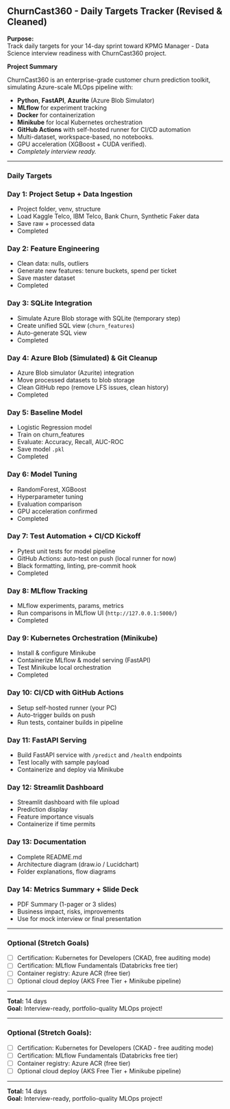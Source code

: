 ## ChurnCast360 - Daily Targets Tracker (Revised & Cleaned)

**Purpose:**  
Track daily targets for your 14-day sprint toward KPMG Manager - Data Science interview readiness with ChurnCast360 project.

**Project Summary**

ChurnCast360 is an enterprise-grade customer churn prediction toolkit, simulating Azure-scale MLOps pipeline with:
- **Python**, **FastAPI**, **Azurite** (Azure Blob Simulator)
- **MLflow** for experiment tracking
- **Docker** for containerization
- **Minikube** for local Kubernetes orchestration
- **GitHub Actions** with self-hosted runner for CI/CD automation
- Multi-dataset, workspace-based, no notebooks.
- GPU acceleration (XGBoost + CUDA verified).
- *Completely interview ready.*

---

### Daily Targets

### Day 1: Project Setup + Data Ingestion
- Project folder, venv, structure
- Load Kaggle Telco, IBM Telco, Bank Churn, Synthetic Faker data
- Save raw + processed data
- Completed

### Day 2: Feature Engineering
- Clean data: nulls, outliers
- Generate new features: tenure buckets, spend per ticket
- Save master dataset
- Completed

### Day 3: SQLite Integration
- Simulate Azure Blob storage with SQLite (temporary step)
- Create unified SQL view (`churn_features`)
- Auto-generate SQL view
- Completed

### Day 4: Azure Blob (Simulated) & Git Cleanup
- Azure Blob simulator (Azurite) integration
- Move processed datasets to blob storage
- Clean GitHub repo (remove LFS issues, clean history)
- Completed

### Day 5: Baseline Model
- Logistic Regression model
- Train on churn_features
- Evaluate: Accuracy, Recall, AUC-ROC
- Save model `.pkl`
- Completed

### Day 6: Model Tuning
- RandomForest, XGBoost
- Hyperparameter tuning
- Evaluation comparison
- GPU acceleration confirmed
- Completed

### Day 7: Test Automation + CI/CD Kickoff
- Pytest unit tests for model pipeline
- GitHub Actions: auto-test on push (local runner for now)
- Black formatting, linting, pre-commit hook
- Completed

### Day 8: MLflow Tracking
- MLflow experiments, params, metrics
- Run comparisons in MLflow UI (`http://127.0.0.1:5000/`)
- Completed

### Day 9: Kubernetes Orchestration (Minikube)
- Install & configure Minikube
- Containerize MLflow & model serving (FastAPI)
- Test Minikube local orchestration
- Completed

### Day 10: CI/CD with GitHub Actions
- Setup self-hosted runner (your PC)
- Auto-trigger builds on push
- Run tests, container builds in pipeline

### Day 11: FastAPI Serving
- Build FastAPI service with `/predict` and `/health` endpoints
- Test locally with sample payload
- Containerize and deploy via Minikube

### Day 12: Streamlit Dashboard
- Streamlit dashboard with file upload
- Prediction display
- Feature importance visuals
- Containerize if time permits

### Day 13: Documentation
- Complete README.md
- Architecture diagram (draw.io / Lucidchart)
- Folder explanations, flow diagrams

### Day 14: Metrics Summary + Slide Deck
- PDF Summary (1-pager or 3 slides)
- Business impact, risks, improvements
- Use for mock interview or final presentation

---

### Optional (Stretch Goals)
- [ ] Certification: Kubernetes for Developers (CKAD, free auditing mode)
- [ ] Certification: MLflow Fundamentals (Databricks free tier)
- [ ] Container registry: Azure ACR (free tier)
- [ ] Optional cloud deploy (AKS Free Tier + Minikube pipeline)

---

**Total:** 14 days  
**Goal:** Interview-ready, portfolio-quality MLOps project!


---

### Optional (Stretch Goals):
- [ ] Certification: Kubernetes for Developers (CKAD - free auditing mode)
- [ ] Certification: MLflow Fundamentals (Databricks free tier)
- [ ] Container registry: Azure ACR (free tier)
- [ ] Optional cloud deploy (AKS Free Tier + Minikube pipeline)

---

**Total:** 14 days  
**Goal:** Interview-ready, portfolio-quality MLOps project!

